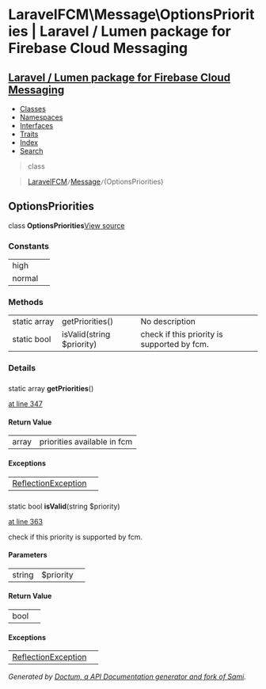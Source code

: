# LaravelFCM\Message\OptionsPriorities | Laravel / Lumen package for Firebase Cloud Messaging    

## [Laravel / Lumen package for Firebase Cloud Messaging](../../index.md)

- [Classes](../../classes.md)
- [Namespaces](../../namespaces.md)
- [Interfaces](../../interfaces.md)
- [Traits](../../traits.md)
- [Index](../../doc-index.md)
- [Search](../../search.md)

>class

>    [LaravelFCM](../../LaravelFCM.md)` / `[Message](../../LaravelFCM/Message.md)` / `(OptionsPriorities)
## OptionsPriorities

class **OptionsPriorities**[View source](https://github.com/code-lts/Laravel-FCM/blob/main/Message/OptionsBuilder.php)






### Constants

|   |   |
|---|---|
|high||
|normal||

### Methods

|   |   |   |   |
|---|---|---|---|
|static&nbsp;array|<a name="#method_getPriorities"></a>getPriorities()|No description||
|static&nbsp;bool|<a name="#method_isValid"></a>isValid(string $priority)|check if this priority is supported by fcm.||


### Details
<a name id="method_getPriorities"></a>

### 
static array **getPriorities**()

[at line 347](https://github.com/code-lts/Laravel-FCM/blob/main/Message/OptionsBuilder.php#L347)



#### Return Value

|   |   |
|---|---|
|array|priorities available in fcm


#### Exceptions

|   |   |
|---|---|
|[ReflectionException](https://www.php.net/ReflectionException)||

<a name id="method_isValid"></a>

### 
static bool **isValid**(string $priority)

[at line 363](https://github.com/code-lts/Laravel-FCM/blob/main/Message/OptionsBuilder.php#L363)

check if this priority is supported by fcm.        

#### Parameters

|   |   |   |
|---|---|---|
|string|$priority|

#### Return Value

|   |   |
|---|---|
|bool|


#### Exceptions

|   |   |
|---|---|
|[ReflectionException](https://www.php.net/ReflectionException)||

_Generated by [Doctum, a API Documentation generator and fork of Sami](https://github.com/code-lts/doctum)._